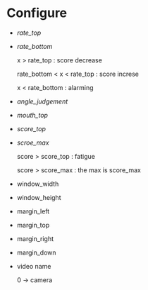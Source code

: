 # Configure
- *rate_top*
- *rate_bottom*

    x > rate_top : score decrease
    
    rate_bottom < x < rate_top : score increse
    
    x < rate_bottom : alarming

- *angle_judgement*
- *mouth_top*
- *score_top*
- *scroe_max*

    score > score_top : fatigue
    
    score > score_max : the max is score_max

- window_width
- window_height
- margin_left
- margin_top
- margin_right
- margin_down
- video name

    0 -> camera